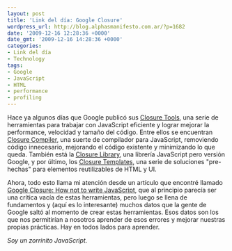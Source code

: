 ```yaml
---
layout: post
title: 'Link del día: Google Closure'
wordpress_url: http://blog.alphasmanifesto.com.ar/?p=1682
date: '2009-12-16 12:28:36 +0000'
date_gmt: '2009-12-16 14:28:36 +0000'
categories:
- Link del día
- Technology
tags:
- Google
- JavaScript
- HTML
- performance
- profiling
---
```


Hace ya algunos días que Google publicó sus [Closure Tools](http://googlecode.blogspot.com/2009/11/introducing-closure-tools.html), una serie de herramientas para trabajar con JavaScript eficiente y lograr mejorar la performance, velocidad y tamaño del código. Entre ellos se encuentran [Closure Compiler](http://code.google.com/closure/compiler/), una suerte de compilador para JavaScript, removiendo código innecesario, mejorando el código existente y minimizando lo que queda. También está la [Closure Library](http://code.google.com/closure/library), una librería JavaScript pero versión Google, y por último, los [Closure Templates](http://code.google.com/closure/templates/), una serie de soluciones "pre-hechas" para elementos reutilizables de HTML y UI.

Ahora, todo esto llama mi atención desde un artículo que encontré llamado [Google Closure: How not to write JavaScript](http://www.sitepoint.com/blogs/2009/11/12/google-closure-how-not-to-write-javascript/), que al principio parecía ser una crítica vacía de estas herramientas, pero luego se llena de fundamentos y (aquí es lo interesante) muchos datos que la gente de Google saltó al momento de crear estas herramientas. Esos datos son los que nos permitirían a nosotros aprender de esos errores y mejorar nuestras propias prácticas. Hay en todos lados para aprender.

_Soy un zorrinito JavaScript._
